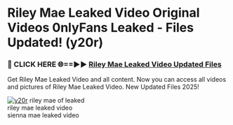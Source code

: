 # Riley Mae Leaked Video Original Videos 0nlyFans Leaked - Files Updated! (y20r)

<h3>🔴 CLICK HERE 🌐==►► <a href="https://tinyurl.com/x26r9saj" rel="nofollow">Riley Mae Leaked Video Updated Files</a></h3>

Get Riley Mae Leaked Video and all content. Now you can access all videos and pictures of Riley Mae Leaked Video. New Updated Files 2025!

[![y20r](https://i.imgur.com/LkgZPqh.gif)](https://tinyurl.com/x26r9saj)
riley mae of leaked<br>
riley mae leaked video<br>
sienna mae leaked video